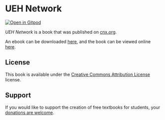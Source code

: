 # UEH Network

[![Open in Gitpod](https://gitpod.io/button/open-in-gitpod.svg)](https://gitpod.io/from-referrer/)

_UEH Network_ is a book that was published on [cnx.org](https://cnx.org/).

An ebook can be downloaded [here](https://github.com/cnx-user-books/cnxbook-ueh-network/releases/latest), and the book can be viewed online [here](https://github.com/cnx-user-books/cnxbook-ueh-network/releases/latest).

## License
This book is available under the [Creative Commons Attribution License](./LICENSE) license.

## Support
If you would like to support the creation of free textbooks for students, your [donations are welcome](https://riceconnect.rice.edu/donation/support-openstax-banner).
